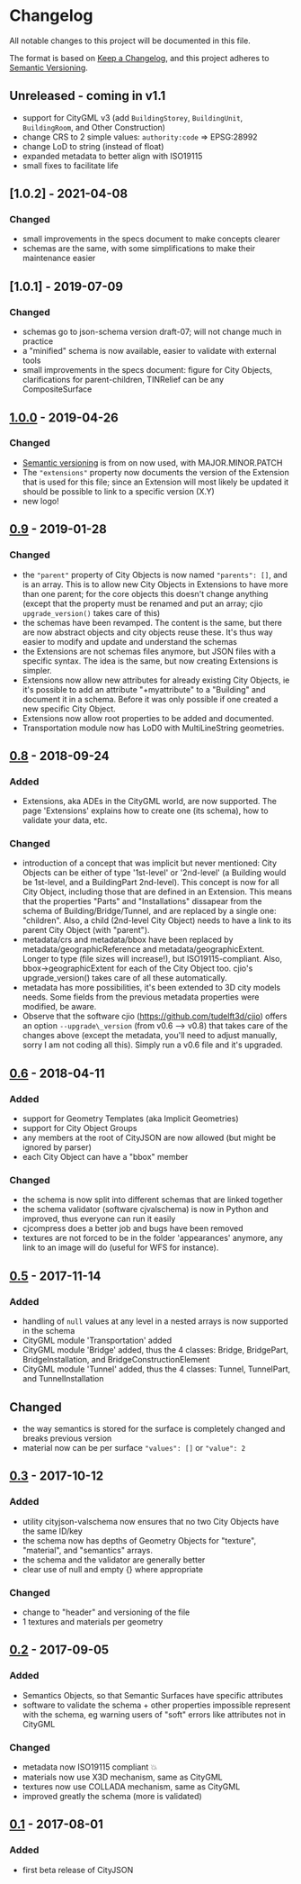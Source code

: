 

# Changelog

All notable changes to this project will be documented in this file.

The format is based on [Keep a Changelog](https://keepachangelog.com/en/1.0.0/),
and this project adheres to [Semantic Versioning](https://semver.org/spec/v2.0.0.html).


## Unreleased - coming in v1.1
- support for CityGML v3 (add `BuildingStorey`, `BuildingUnit`, `BuildingRoom`, and Other Construction)
- change CRS to 2 simple values: `authority:code` => EPSG:28992
- change LoD to string (instead of float) 
- expanded metadata to better align with ISO19115
- small fixes to facilitate life


## [1.0.2] - 2021-04-08
### Changed
- small improvements in the specs document to make concepts clearer
- schemas are the same, with some simplifications to make their maintenance easier



## [1.0.1] - 2019-07-09
### Changed
- schemas go to json-schema version draft-07; will not change much in practice
- a "minified" schema is now available, easier to validate with external tools
- small improvements in the specs document: figure for City Objects, clarifications for parent-children, TINRelief can be any CompositeSurface


## [1.0.0] - 2019-04-26
### Changed
- [Semantic versioning](https://semver.org/) is from on now used, with MAJOR.MINOR.PATCH
- The `"extensions"` property now documents the version of the Extension that is used for this file; since an Extension will most likely be updated it should be possible to link to a specific version (X.Y)
- new logo!


## [0.9] - 2019-01-28
### Changed
- the `"parent"` property of City Objects is now named `"parents": []`, and is an array. This is to allow new City Objects in Extensions to have more than one parent; for the core objects this doesn't change anything (except that the property must be renamed and put an array; cjio `upgrade_version()` takes care of this)
- the schemas have been revamped. The content is the same, but there are now abstract objects and city objects reuse these. It's thus way easier to modify and update and understand the schemas
- the Extensions are not schemas files anymore, but JSON files with a specific syntax. The idea is the same, but now creating Extensions is simpler.
- Extensions now allow new attributes for already existing City Objects, ie it's possible to add an attribute "+myattribute" to a "Building" and document it in a schema. Before it was only possible if one created a new specific City Object.
- Extensions now allow root properties to be added and documented.
- Transportation module now has LoD0 with MultiLineString geometries.


## [0.8] - 2018-09-24
### Added
- Extensions, aka ADEs in the CityGML world, are now supported. The page 'Extensions' explains how to create one (its schema), how to validate your data, etc.

### Changed
- introduction of a concept that was implicit but never mentioned: City Objects can be either of type '1st-level' or '2nd-level' (a Building would be 1st-level, and a BuildingPart 2nd-level). This concept is now for all City Object, including those that are defined in an Extension. This means that the properties "Parts" and "Installations" dissapear from the schema of Building/Bridge/Tunnel, and are replaced by a single one: "children". Also, a child (2nd-level City Object) needs to have a link to its parent City Object (with "parent").
- metadata/crs and metadata/bbox have been replaced by metadata/geographicReference and metadata/geographicExtent. Longer to type (file sizes will increase!), but ISO19115-compliant. Also, bbox-&gt;geographicExtent for each of the City Object too. cjio's upgrade\_version() takes care of all these automatically.
- metadata has more possibilities, it's been extended to 3D city models needs. Some fields from the previous metadata properties were modified, be aware.
- Observe that the software cjio (<https://github.com/tudelft3d/cjio>) offers an option `--upgrade\_version` (from v0.6 --&gt; v0.8) that takes care of the changes above (except the metadata, you'll need to adjust manually, sorry I am not coding all this). Simply run a v0.6 file and it's upgraded.


## [0.6] - 2018-04-11
### Added
- support for Geometry Templates (aka Implicit Geometries)
- support for City Object Groups
- any members at the root of CityJSON are now allowed (but might be ignored by parser)
- each City Object can have a "bbox" member

### Changed
- the schema is now split into different schemas that are linked together
- the schema validator (software cjvalschema) is now in Python and improved, thus everyone can run it easily
- cjcompress does a better job and bugs have been removed
- textures are not forced to be in the folder 'appearances' anymore, any link to an image will do (useful for WFS for instance).


## [0.5] - 2017-11-14
### Added
- handling of `null` values at any level in a nested arrays is now supported in the schema
- CityGML module 'Transportation' added
- CityGML module 'Bridge' added, thus the 4 classes: Bridge, BridgePart, BridgeInstallation, and BridgeConstructionElement
- CityGML module 'Tunnel' added, thus the 4 classes: Tunnel, TunnelPart, and TunnelInstallation

## Changed
- the way semantics is stored for the surface is completely changed and breaks previous version
- material now can be per surface `"values": []` or `"value": 2`


## [0.3] - 2017-10-12
### Added
- utility cityjson-valschema now ensures that no two City Objects have the same ID/key
- the schema now has depths of Geometry Objects for "texture", "material", and "semantics" arrays.
- the schema and the validator are generally better
- clear use of null and empty {} where appropriate

### Changed
- change to "header" and versioning of the file
- 1 textures and materials per geometry


## [0.2] - 2017-09-05
### Added
- Semantics Objects, so that Semantic Surfaces have specific attributes
- software to validate the schema + other properties impossible represent with the schema, eg warning users of "soft" errors like attributes not in CityGML

### Changed
- metadata now ISO19115 compliant 💥
- materials now use X3D mechanism, same as CityGML
- textures now use COLLADA mechanism, same as CityGML
- improved greatly the schema (more is validated)


## [0.1] - 2017-08-01
### Added
- first beta release of CityJSON


[1.0.0]: https://github.com/tudelft3d/cityjson/compare/0.9...1.0.0
[0.9]:   https://github.com/tudelft3d/cityjson/compare/0.8...0.9
[0.8]:   https://github.com/tudelft3d/cityjson/compare/0.6...0.8
[0.6]:   https://github.com/tudelft3d/cityjson/compare/0.5...0.6
[0.5]:   https://github.com/tudelft3d/cityjson/compare/0.3...0.5
[0.3]:   https://github.com/tudelft3d/cityjson/compare/0.2...0.3
[0.2]:   https://github.com/tudelft3d/cityjson/compare/0.1...0.2
[0.1]:   https://github.com/tudelft3d/cityjson/releases/0.1
